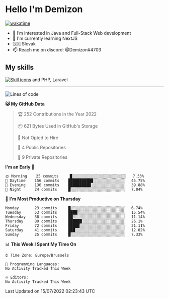 # Hello I'm Demizon
[![wakatime](https://wakatime.com/badge/user/6ad1949f-d6d7-44f9-9eee-c35e54cc499b.svg)](https://wakatime.com/@6ad1949f-d6d7-44f9-9eee-c35e54cc499b)
- 👀 I’m interested in Java and Full-Stack Web development
- 🌱 I'm currently learning NextJS
- 🇸🇰 Slovak
- 📫 Reach me on discord: @Demizon#4703

## My skills
[![Skill icons](https://skillicons.dev/icons?i=java,js,ts,html,css,react,py,git,docker,linux,mysql,mongo&theme=dark)](https://github.com/Demizon3433) and PHP, Laravel

---

<!--START_SECTION:waka-->
![Lines of code](https://img.shields.io/badge/From%20Hello%20World%20I%27ve%20Written-44%20Thousand%20lines%20of%20code-blue)

**🐱 My GitHub Data** 

> 🏆 252 Contributions in the Year 2022
 > 
> 📦 621 Bytes Used in GitHub's Storage 
 > 
> 🚫 Not Opted to Hire
 > 
> 📜 4 Public Repositories 
 > 
> 🔑 9 Private Repositories  
 > 
**I'm an Early 🐤** 

```text
🌞 Morning    25 commits     █░░░░░░░░░░░░░░░░░░░░░░░░   7.33% 
🌆 Daytime    156 commits    ███████████░░░░░░░░░░░░░░   45.75% 
🌃 Evening    136 commits    ██████████░░░░░░░░░░░░░░░   39.88% 
🌙 Night      24 commits     █░░░░░░░░░░░░░░░░░░░░░░░░   7.04%

```
📅 **I'm Most Productive on Thursday** 

```text
Monday       23 commits     █░░░░░░░░░░░░░░░░░░░░░░░░   6.74% 
Tuesday      53 commits     ████░░░░░░░░░░░░░░░░░░░░░   15.54% 
Wednesday    38 commits     ██░░░░░░░░░░░░░░░░░░░░░░░   11.14% 
Thursday     89 commits     ██████░░░░░░░░░░░░░░░░░░░   26.1% 
Friday       72 commits     █████░░░░░░░░░░░░░░░░░░░░   21.11% 
Saturday     41 commits     ███░░░░░░░░░░░░░░░░░░░░░░   12.02% 
Sunday       25 commits     █░░░░░░░░░░░░░░░░░░░░░░░░   7.33%

```


📊 **This Week I Spent My Time On** 

```text
⌚︎ Time Zone: Europe/Brussels

💬 Programming Languages: 
No Activity Tracked This Week

🔥 Editors: 
No Activity Tracked This Week

```


 Last Updated on 15/07/2022 02:23:43 UTC
<!--END_SECTION:waka-->
